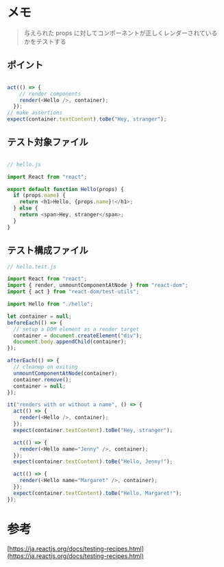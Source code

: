 
# メモ

> 与えられた props に対してコンポーネントが正しくレンダーされているかをテストする

## ポイント
```typescript

act(() => {
    // render components
    render(<Hello />, container);
  });
// make assertions
expect(container.textContent).toBe("Hey, stranger");

```

## テスト対象ファイル

```typescript

// hello.js

import React from "react";

export default function Hello(props) {
  if (props.name) {
    return <h1>Hello, {props.name}!</h1>;
  } else {
    return <span>Hey, stranger</span>;
  }
}
```

## テスト構成ファイル

```typescript
// hello.test.js

import React from "react";
import { render, unmountComponentAtNode } from "react-dom";
import { act } from "react-dom/test-utils";

import Hello from "./hello";

let container = null;
beforeEach(() => {
  // setup a DOM element as a render target
  container = document.createElement("div");
  document.body.appendChild(container);
});

afterEach(() => {
  // cleanup on exiting
  unmountComponentAtNode(container);
  container.remove();
  container = null;
});

it("renders with or without a name", () => {
  act(() => {
    render(<Hello />, container);
  });
  expect(container.textContent).toBe("Hey, stranger");

  act(() => {
    render(<Hello name="Jenny" />, container);
  });
  expect(container.textContent).toBe("Hello, Jenny!");

  act(() => {
    render(<Hello name="Margaret" />, container);
  });
  expect(container.textContent).toBe("Hello, Margaret!");
});

```

# 参考
[https://ja.reactjs.org/docs/testing-recipes.html](https://ja.reactjs.org/docs/testing-recipes.html)
